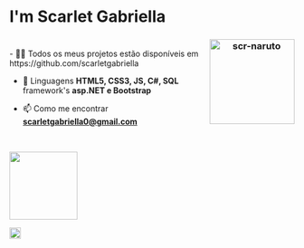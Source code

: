 <h1 align="left">I'm Scarlet Gabriella</h1>
<h3 align="center"><img height="150em" align="right" alt="scr-naruto" src="https://64.media.tumblr.com/20af6eba08eb42a2e4e4a79d2f5321af/tumblr_inline_odf75zLJ0i1trgslu_400.gifv"></h3>
</br>
- 👩‍💻 Todos os meus projetos estão disponíveis em https://github.com/scarletgabriella

- 💬 Linguagens **HTML5, CSS3, JS, C#, SQL** framework's **asp.NET e Bootstrap**

- 📫 Como me encontrar **scarletgabriella0@gmail.com**

<!-- - 💚 Hobbies **Trekking, Nineboot, Animes, Séries, Xadrez, Games** -->
</br>
<p align="left"> <img height="120em" src="https://github-readme-stats.vercel.app/api/top-langs/?username=scarletgabriella&layout=compact&langs_count=8&theme=dracula" /> </p>

<p align="left">
<a href="https://www.linkedin.com/in/scarletgabriella" target="blank"><img align="center" src="https://cdn.jsdelivr.net/npm/simple-icons@3.0.1/icons/linkedin.svg" alt="scarletgabriella" height="20" width="20" /></a>
</p>
